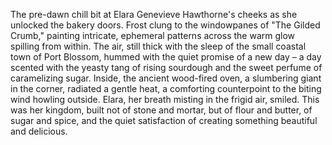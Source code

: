 The pre-dawn chill bit at Elara Genevieve Hawthorne's cheeks as she unlocked the bakery doors.  Frost clung to the windowpanes of "The Gilded Crumb," painting intricate, ephemeral patterns across the warm glow spilling from within.  The air, still thick with the sleep of the small coastal town of Port Blossom, hummed with the quiet promise of a new day – a day scented with the yeasty tang of rising sourdough and the sweet perfume of caramelizing sugar.  Inside, the ancient wood-fired oven, a slumbering giant in the corner, radiated a gentle heat, a comforting counterpoint to the biting wind howling outside.  Elara, her breath misting in the frigid air, smiled. This was her kingdom, built not of stone and mortar, but of flour and butter, of sugar and spice, and the quiet satisfaction of creating something beautiful and delicious.
